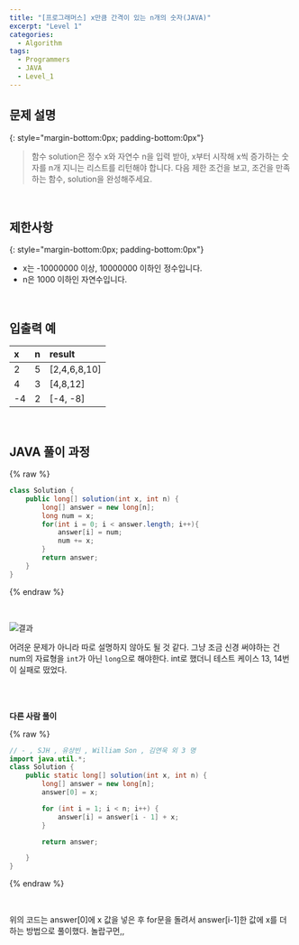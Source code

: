 ```yaml
---
title: "[프로그래머스] x만큼 간격이 있는 n개의 숫자(JAVA)"
excerpt: "Level 1"
categories: 
  - Algorithm
tags: 
  - Programmers
  - JAVA
  - Level_1
---
```

 
## 문제 설명
{: style="margin-bottom:0px; padding-bottom:0px"}

> 함수 solution은 정수 x와 자연수 n을 입력 받아, x부터 시작해 x씩 증가하는 숫자를 n개 지니는 리스트를 리턴해야 합니다. 다음 제한 조건을 보고, 조건을 만족하는 함수, solution을 완성해주세요.

 
<br>

## 제한사항
{: style="margin-bottom:0px; padding-bottom:0px"}
>
- x는 -10000000 이상, 10000000 이하인 정수입니다.
- n은 1000 이하인 자연수입니다.


<br>

## 입출력 예

|x|n|result|
|:------|:------|:------|
|2|5|[2,4,6,8,10]|
|4|3|[4,8,12]|
|-4|2|[-4, -8]|


<br>

## JAVA 풀이 과정

{% raw %}

```java
class Solution {
    public long[] solution(int x, int n) {
        long[] answer = new long[n];
        long num = x;
        for(int i = 0; i < answer.length; i++){
            answer[i] = num;
            num += x;
        }
        return answer;
    }
}
```

{% endraw %}

<br>

![결과](https://user-images.githubusercontent.com/70805241/118686943-7298d080-b83f-11eb-930c-1487e142d755.png)




어려운 문제가 아니라 따로 설명하지 않아도 될 것 같다. 그냥 조금 신경 써야하는 건 num의 자료형을 `int`가 아닌 `long`으로 해야한다. int로 했더니 테스트 케이스 13, 14번이 실패로 떴었다.

<br><br>





**다른 사람 풀이** <br>

{% raw %}

```java
// - , SJH , 유상빈 , William Son , 김연욱 외 3 명
import java.util.*;
class Solution {
    public static long[] solution(int x, int n) {
        long[] answer = new long[n];
        answer[0] = x;

        for (int i = 1; i < n; i++) {
            answer[i] = answer[i - 1] + x;
        }

        return answer;

    }
}
```

{% endraw %}

<br>

위의 코드는 answer[0]에 x 값을 넣은 후 for문을 돌려서 answer[i-1]한 값에 x를 더하는 방법으로 풀이했다. 놀랍구먼,,